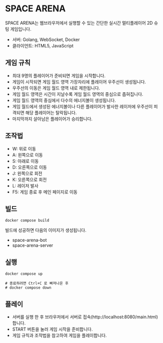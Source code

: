 # SPACE ARENA
SPACE ARENA는 웹브라우저에서 실행할 수 있는 간단한 실시간 멀티플레이어 2D 슈팅 게임입니다.
- 서버: Golang, WebSocket, Docker
- 클라이언트: HTML5, JavaScript

## 게임 규칙
- 최대 9명의 플레이어가 준비되면 게임을 시작합니다.
- 게임이 시작되면 게임 월드 영역 가장자리에 플레이어 우주선이 생성됩니다.
- 우주선의 이동은 게임 월드 영역 내로 제한됩니다.
- 게임 월드 영역은 시간이 지날수록 게임 월드 영역의 중심으로 좁혀집니다.
- 게임 월드 영역의 중심에서 다수의 에너지볼이 생성됩니다.
- 게임 월드에서 생성된 에너지볼이나 다른 플레이어가 발사한 레이저에 우주선이 피격되면 해당 플레이어는 탈락됩니다.
- 마지막까지 살아남은 플레이어가 승리합니다.

## 조작법
- W: 위로 이동
- A: 왼쪽으로 이동
- S: 아래로 이동
- D: 오른쪽으로 이동
- J: 왼쪽으로 회전
- K: 오른쪽으로 회전
- L: 레이저 발사
- F5: 게임 종료 후 메인 페이지로 이동

## 빌드
```
docker compose build
```
빌드에 성공하면 다음의 이미지가 생성됩니다.
- space-arena-bot
- space-arena-server

## 실행
```
docker compose up

# 종료하려면 Ctrl+C 로 빠져나온 후
# docker compose down
```

## 플레이
- 서버를 실행 한 후 브라우저에서 서버로 접속(http://localhost:8080/main.html)합니다.
- START 버튼을 눌러 게임 시작을 준비합니다.
- 게임 규칙과 조작법을 참고하여 게임을 플레이합니다.

